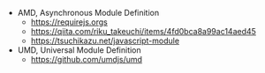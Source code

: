- AMD, Asynchronous Module Definition
  - https://requirejs.orgs
  - https://qiita.com/riku_takeuchi/items/4fd0bca8a99ac14aed45
  - https://tsuchikazu.net/javascript-module
- UMD, Universal Module Definition
  - https://github.com/umdjs/umd
